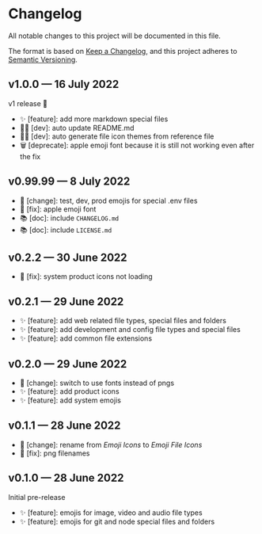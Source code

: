 # Changelog

All notable changes to this project will be documented in this file.

The format is based on [Keep a Changelog](https://keepachangelog.com/en/1.0.0/),
and this project adheres to [Semantic Versioning](https://semver.org/spec/v2.0.0.html).

## v1.0.0 — 16 July 2022

v1 release 🥳

- ✨ [feature]: add more markdown special files
- 🧑‍💻 [dev]: auto update README.md
- 🧑‍💻 [dev]: auto generate file icon themes from reference file
- 🗑 [deprecate]: apple emoji font because it is still not working even after the fix

## v0.99.99 — 8 July 2022

- 🔀 [change]: test, dev, prod emojis for special .env files
- 🔧 [fix]: apple emoji font
- 📚 [doc]: include `CHANGELOG.md`
- 📚 [doc]: include `LICENSE.md`

## v0.2.2 — 30 June 2022

- 🔧 [fix]: system product icons not loading

## v0.2.1 — 29 June 2022

- ✨ [feature]: add web related file types, special files and folders
- ✨ [feature]: add development and config file types and special files
- ✨ [feature]: add common file extensions

## v0.2.0 — 29 June 2022

- 🔀 [change]: switch to use fonts instead of pngs
- ✨ [feature]: add product icons
- ✨ [feature]: add system emojis

## v0.1.1 — 28 June 2022

- 🔀 [change]: rename from *Emoji Icons* to *Emoji File Icons*
- 🔧 [fix]: png filenames

## v0.1.0 — 28 June 2022

Initial pre-release

- ✨ [feature]: emojis for image, video and audio file types
- ✨ [feature]: emojis for git and node special files and folders
